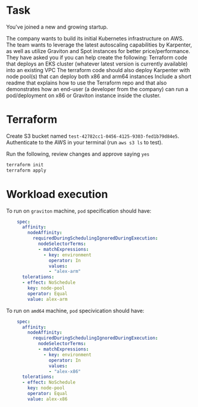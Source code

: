 # Task

You've joined a new and growing startup.

The company wants to build its initial Kubernetes infrastructure on AWS. The team wants to leverage the latest autoscaling capabilities by Karpenter, as well as utilize Graviton and Spot instances for better price/performance.
They have asked you if you can help create the following:
Terraform code that deploys an EKS cluster (whatever latest version is currently available) into an existing VPC
The terraform code should also deploy Karpenter with node pool(s) that can deploy both x86 and arm64 instances
Include a short readme that explains how to use the Terraform repo and that also demonstrates how an end-user (a developer from the company) can run a pod/deployment on x86 or Graviton instance inside the cluster.

# Terraform

Create S3 bucket named `test-42782cc1-0456-4125-9303-fed1b79d84e5`.
Authenticate to the AWS in your terminal (run `aws s3 ls` to test).

Run the following, review changes and approve saying `yes`

```sh
terraform init
terraform apply

```

# Workload execution

To run on `graviton` machine, `pod` specification should have:

```yaml
    spec:
      affinity:
        nodeAffinity:
          requiredDuringSchedulingIgnoredDuringExecution:
            nodeSelectorTerms:
            - matchExpressions:
              - key: environment
                operator: In
                values:
                - "alex-arm"
      tolerations:
      - effect: NoSchedule
        key: node-pool
        operator: Equal
        value: alex-arm
```

To run on `amd64` machine, `pod` specivication should have:

```yaml
    spec:
      affinity:
        nodeAffinity:
          requiredDuringSchedulingIgnoredDuringExecution:
            nodeSelectorTerms:
            - matchExpressions:
              - key: environment
                operator: In
                values:
                - "alex-x86"
      tolerations:
      - effect: NoSchedule
        key: node-pool
        operator: Equal
        value: alex-x86
```


